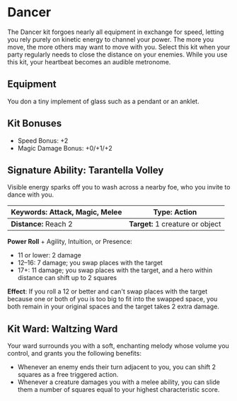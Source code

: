 # Dancer

The Dancer kit forgoes nearly all equipment in exchange for speed, letting you rely purely on kinetic energy to channel your power. The more you move, the more others may want to move with you. Select this kit when your party regularly needs to close the distance on your enemies. While you use this kit, your heartbeat becomes an audible metronome.

## Equipment

You don a tiny implement of glass such as a pendant or an anklet.

## Kit Bonuses

-   Speed Bonus: +2
-   Magic Damage Bonus: +0/+1/+2

## Signature Ability: Tarantella Volley

Visible energy sparks off you to wash across a nearby foe, who you invite to dance with you.

| **Keywords:** Attack, Magic, Melee | **Type:** Action |
| -------------------------------------- | -------------------------------- |
| **Distance:** Reach 2 | **Target:** 1 creature or object |








**Power Roll** + Agility, Intuition, or Presence:

-   11 or lower: 2 damage
-   12–16: 7 damage; you swap places with the target
-   17+: 11 damage; you swap places with the target, and a hero within distance can shift up to 2 squares

**Effect**: If you roll a 12 or better and can't swap places with the target because one or both of you is too big to fit into the swapped space, you both remain in your original spaces and the target takes 2 extra damage.

## Kit Ward: Waltzing Ward

Your ward surrounds you with a soft, enchanting melody whose volume you control, and grants you the following benefits:

-   Whenever an enemy ends their turn adjacent to you, you can shift 2 squares as a free triggered action.
-   Whenever a creature damages you with a melee ability, you can slide them a number of squares equal to your highest characteristic score.
